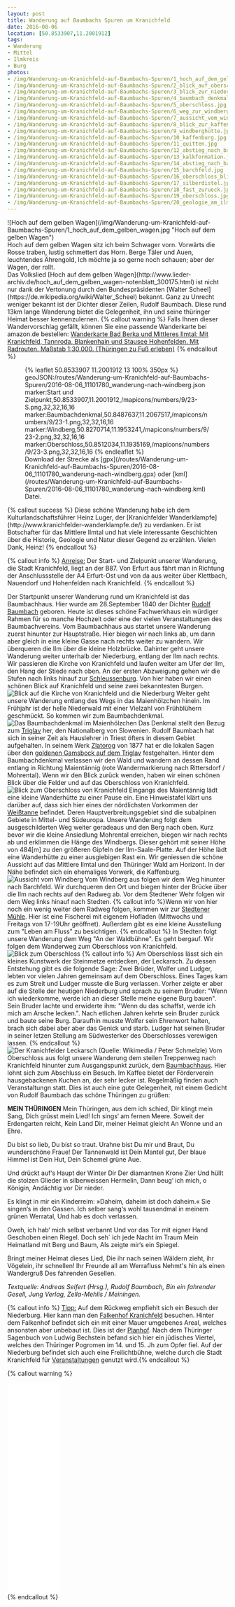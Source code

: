 ```yaml
---
layout: post
title: Wanderung auf Baumbachs Spuren um Kranichfeld
date: 2016-08-06
location: [50.8533907,11.2001912]
tags:
- Wanderung
- Mittel
- Ilmkreis
- Burg
photos:
- /img/Wanderung-um-Kranichfeld-auf-Baumbachs-Spuren/1_hoch_auf_dem_gelben_wagen.jpg
- /img/Wanderung-um-Kranichfeld-auf-Baumbachs-Spuren/2_blick_auf_oberschloss.jpg
- /img/Wanderung-um-Kranichfeld-auf-Baumbachs-Spuren/3_blick_zur_niederburg.jpg
- /img/Wanderung-um-Kranichfeld-auf-Baumbachs-Spuren/4_baumbach_denkmal.jpg
- /img/Wanderung-um-Kranichfeld-auf-Baumbachs-Spuren/5_oberschloss.jpg
- /img/Wanderung-um-Kranichfeld-auf-Baumbachs-Spuren/6_weg_zur_windberghütte.jpg
- /img/Wanderung-um-Kranichfeld-auf-Baumbachs-Spuren/7_aussicht_vom_windberg.jpg
- /img/Wanderung-um-Kranichfeld-auf-Baumbachs-Spuren/8_blick_zur_kaffenburg.jpg
- /img/Wanderung-um-Kranichfeld-auf-Baumbachs-Spuren/9_windberghütte.jpg
- /img/Wanderung-um-Kranichfeld-auf-Baumbachs-Spuren/10_kaffenburg.jpg
- /img/Wanderung-um-Kranichfeld-auf-Baumbachs-Spuren/11_quitten.jpg
- /img/Wanderung-um-Kranichfeld-auf-Baumbachs-Spuren/12_abstieg_nach_barchfeld.jpg
- /img/Wanderung-um-Kranichfeld-auf-Baumbachs-Spuren/13_kalkformation.jpg
- /img/Wanderung-um-Kranichfeld-auf-Baumbachs-Spuren/14_abstieg_nach_barchfeld.jpg
- /img/Wanderung-um-Kranichfeld-auf-Baumbachs-Spuren/15_barchfeld.jpg
- /img/Wanderung-um-Kranichfeld-auf-Baumbachs-Spuren/16_oberschloss_blick.jpg
- /img/Wanderung-um-Kranichfeld-auf-Baumbachs-Spuren/17_silberdistel.jpg
- /img/Wanderung-um-Kranichfeld-auf-Baumbachs-Spuren/18_fast_zurueck.jpg
- /img/Wanderung-um-Kranichfeld-auf-Baumbachs-Spuren/19_oberschloss.jpg
- /img/Wanderung-um-Kranichfeld-auf-Baumbachs-Spuren/20_geologie_am_ilmradweg.jpg
---
```

<div class="container"><div class="col-sm-4">![Hoch auf dem gelben Wagen](/img/Wanderung-um-Kranichfeld-auf-Baumbachs-Spuren/1_hoch_auf_dem_gelben_wagen.jpg "Hoch auf dem gelben Wagen")</div><div class="col-sm-4">Hoch auf dem gelben Wagen
sitz ich beim Schwager vorn.
Vorwärts die Rosse traben,
lustig schmettert das Horn.
Berge Täler und Auen,
leuchtendes Ährengold,
Ich möchte ja so gerne noch schauen;
aber der Wagen, der rollt.</div></div>
Das Volkslied [Hoch auf dem gelben Wagen](http://www.lieder-archiv.de/hoch_auf_dem_gelben_wagen-notenblatt_300175.html) ist nicht nur dank der Vertonung durch den Bundespräsidenten [Walter Scheel](https://de.wikipedia.org/wiki/Walter_Scheel) bekannt. Ganz zu Unrecht weniger bekannt ist der Dichter dieser Zeilen, Rudolf Baumbach. Diese rund 13km lange Wanderung bietet die Gelegenheit, ihn und seine thüringer Heimat besser kennenzulernen.
{% callout warning %}
Falls Ihnen dieser Wandervorschlag gefällt, können Sie eine passende Wanderkarte bei amazon.de bestellen:
<a rel="nofollow" href="https://www.amazon.de/Wanderkarte-Bad-Berka-Mittleres-Ilmtal/dp/3929993074/ref=as_li_ss_tl?ie=UTF8&qid=1470476151&sr=8-1&keywords=Wanderkarte+Bad+Berka+gr%C3%BCnes+herz&linkCode=ll1&tag=thueringergip-21&linkId=201dc8b6eeb74d135137d9a1102196ca">Wanderkarte Bad Berka und Mittleres Ilmtal: Mit Kranichfeld, Tannroda, Blankenhain und Stausee Hohenfelden. Mit Radrouten. Maßstab 1:30.000. (Thüringen zu Fuß erleben)</a><img src="http://ir-de.amazon-adsystem.com/e/ir?t=thueringergip-21&l=as2&o=3&a=1470476151" width="1" height="1" border="0" alt="" style="border:none !important; margin:0px !important;" />
{% endcallout %}
<figure>{% leaflet 50.8533907 11.2001912 13 100% 350px %}
geoJSON:/routes/Wanderung-um-Kranichfeld-auf-Baumbachs-Spuren/2016-08-06_11101780_wanderung-nach-windberg.json
marker:Start und Zielpunkt,50.8533907,11.2001912,/mapicons/numbers/9/23-S.png,32,32,16,16
marker:Baumbachdenkmal,50.8487637,11.2067517,/mapicons/numbers/9/23-1.png,32,32,16,16
marker:Windberg,50.8270714,11.1953241,/mapicons/numbers/9/23-2.png,32,32,16,16
marker:Oberschloss,50.8512034,11.1935169,/mapicons/numbers/9/23-3.png,32,32,16,16
{% endleaflet %}<figcaption>Download der Strecke als [gpx](/routes/Wanderung-um-Kranichfeld-auf-Baumbachs-Spuren/2016-08-06_11101780_wanderung-nach-windberg.gpx) oder [kml](/routes/Wanderung-um-Kranichfeld-auf-Baumbachs-Spuren/2016-08-06_11101780_wanderung-nach-windberg.kml) Datei.</figcaption></figure>
<!-- more -->
{% callout success %}
Diese schöne Wanderung habe ich dem Kulturlandschaftsführer Heinz Luger, der [Kranichfelder Wanderklampfe](http://www.kranichfelder-wanderklampfe.de/) zu verdanken. Er ist Botschafter für das Mittlere Ilmtal und hat viele interessante Geschichten über die Historie, Geologie und Natur dieser Gegend zu erzählen. Vielen Dank, Heinz!
{% endcallout %}

{% callout info %}
<u>Anreise:</u> Der Start- und Zielpunkt unserer Wanderung, die Stadt Kranichfeld, liegt an der B87. Von Erfurt aus fährt man in Richtung der Anschlussstelle der A4 Erfurt-Ost und von da aus weiter über Klettbach, Nauendorf und Hohenfelden nach Kranichfeld.
{% endcallout %}

Der Startpunkt unserer Wanderung rund um Kranichfeld ist das Baumbachhaus. Hier wurde am 28.September 1840 der Dichter [Rudolf Baumbach](https://de.wikipedia.org/wiki/Rudolf_Baumbach) geboren. Heute ist dieses schöne Fachwerkhaus ein würdiger Rahmen für so manche Hochzeit oder eine der vielen Veranstaltungen des Baumbachvereins. Vom Baumbachhaus aus startet unsere Wanderung zuerst hinunter zur Hauptstraße. Hier biegen wir nach links ab, um dann aber gleich in eine kleine Gasse nach rechts weiter zu wandern. Wir überqueren die Ilm über die kleine Holzbrücke. Dahinter geht unsere Wanderung weiter unterhalb der Niederburg, entlang der Ilm nach rechts. Wir passieren die Kirche von Kranichfeld und laufen weiter am Ufer der Ilm, den Hang der Stiede nach oben. An der ersten Abzweigung gehen wir die Stufen nach links hinauf zur [Schleussenburg](http://www.burgenwelt.org/deutschland/kranichfeld_sb/index.htm). Von hier haben wir einen schönen Blick auf Kranichfeld und seine zwei bekanntesten Burgen.
![Blick auf die Kirche von Kranichfeld und die Niederburg](/img/Wanderung-um-Kranichfeld-auf-Baumbachs-Spuren/3_blick_zur_niederburg.jpg "Blick auf die Kirche von Kranichfeld und die Niederburg")
Weiter geht unsere Wanderung entlang des Wegs in das Maienhölzchen hinein. Im Frühjahr ist der helle Niederwald mit einer Vielzahl von Frühblühern geschmückt. So kommen wir zum Baumbachdenkmal.
![Das Baumbachdenkmal im Maienhölzchen](/img/Wanderung-um-Kranichfeld-auf-Baumbachs-Spuren/4_baumbach_denkmal.jpg "Das Baumbachdenkmal im Maienhölzchen")
Das Denkmal stellt den Bezug zum [Triglav](https://de.wikipedia.org/wiki/Triglav) her, den Nationalberg von Slowenien. Rudolf Baumbach hat sich in seiner Zeit als Hauslehrer in Triest öfters in diesem Gebiet aufgehalten. In seinem Werk [Zlatorog](https://de.wikipedia.org/wiki/Zlatorog) von 1877 hat er die lokalen Sagen über den [goldenen Gamsbock auf dem Triglav](http://gutenberg.spiegel.de/buch/zlatorog-5158/1) festgehalten. Hinter dem Baumbachdenkmal verlassen wir den Wald und wandern an dessen Rand entlang in Richtung Maientännig (rote Wandermarkierung nach Rittersdorf / Mohrental). Wenn wir den Blick zurück wenden, haben wir einen schönen Blick über die Felder und auf das Oberschloss von Kranichfeld.
![Blick zum Oberschloss von Kranichfeld](/img/Wanderung-um-Kranichfeld-auf-Baumbachs-Spuren/5_oberschloss.jpg "Blick zum Oberschloss von Kranichfeld")
Eingangs des Maientännig lädt eine kleine Wanderhütte zu einer Pause ein. Eine Hinweistafel klärt uns darüber auf, dass sich hier eines der nördlichsten Vorkommen der [Weißtanne](https://de.wikipedia.org/wiki/Wei%C3%9F-Tanne) befindet. Deren Hauptverbreitungsgebiet sind die subalpinen Gebiete in Mittel- und Südeuropa. Unsere Wanderung folgt dem ausgeschilderten Weg weiter geradeaus und den Berg nach oben. Kurz bevor wir die kleine Ansiedlung Mohrental erreichen, biegen wir nach rechts ab und erklimmen die Hänge des Windbergs. Dieser gehört mit seiner Höhe von 484[m] zu den größeren Gipfeln der Ilm-Saale-Platte. Auf der Höhe lädt eine Wanderhütte zu einer ausgiebigen Rast ein. Wir geniessen die schöne Aussicht auf das Mittlere Ilmtal und den Thüringer Wald am Horizont. In der Nähe befindet sich ein ehemaliges Vorwerk, die Kaffenburg.
![Aussicht vom Windberg](/img/Wanderung-um-Kranichfeld-auf-Baumbachs-Spuren/7_aussicht_vom_windberg.jpg "Aussicht vom Windberg")
Vom Windberg aus folgen wir dem Weg hinunter nach Barchfeld. Wir durchqueren den Ort und biegen hinter der Brücke über die Ilm nach rechts auf den Radweg ab. Vor dem Stedtener Wehr folgen wir dem Weg links hinauf nach Stedten.
{% callout info %}Wenn wir von hier noch ein wenig weiter dem Radweg folgen, kommen wir zur [Stedtener Mühle](http://www.stedtener-muehle.de/). Hier ist eine Fischerei mit eigenem Hofladen (Mittwochs und Freitags von 17-19Uhr geöffnet). Außerdem gibt es eine kleine Ausstellung zum "Leben am Fluss" zu besichtigen.
{% endcallout %}
In Stedten folgt unsere Wanderung dem Weg "An der Waldbühne". Es geht bergauf. Wir folgen dem Wanderweg zum Oberschloss von Kranichfeld.
![Blick zum Oberschloss](/img/Wanderung-um-Kranichfeld-auf-Baumbachs-Spuren/16_oberschloss_blick.jpg "Blick zum Oberschloss")
{% callout info %}
Am Oberschloss lässt sich ein kleines Kunstwerk der Steinmetze entdecken, der Leckarsch. Zu dessen Entstehung gibt es die folgende Sage:
Zwei Brüder, Wolfer und Ludger, lebten vor vielen Jahren gemeinsam auf dem Oberschloss. Eines Tages kam es zum Streit und Ludger musste die Burg verlassen. Vorher zeigte er aber auf die Stelle der heutigen Niederburg und sprach zu seinem Bruder: "Wenn ich wiederkomme, werde ich an dieser Stelle meine eigene Burg bauen". Sein Bruder lachte und erwiderte ihm: "Wenn du das schaffst, werde ich mich am Arsche lecken.". Nach etlichen Jahren kehrte sein Bruder zurück und baute seine Burg. Daraufhin musste Wolfer sein Ehrenwort halten, brach sich dabei aber aber das Genick und starb. Ludger hat seinen Bruder in seiner letzen Stellung am Südwesterker des Oberschlosses verewigen lassen.
{% endcallout %}
![Der Kranichfelder Leckarsch (Quelle: Wikimedia / Peter Schmelzle)](/img/Wanderung-um-Kranichfeld-auf-Baumbachs-Spuren/Kranichfeld-Oberschloss-2014-08547.jpg "Der Kranichfelder Leckarsch")
Vom Oberschloss aus folgt unsere Wanderung dem steilen Treppenweg nach Kranichfeld hinunter zum Ausgangspunkt zurück, dem [Baumbachhaus](http://www.baumbachhaus-kranichfeld.de/). Hier lohnt sich zum Abschluss ein Besuch. Im Kaffee bietet der Förderverein hausgebackenen Kuchen an, der sehr lecker ist. Regelmäßig finden auch Veranstaltungn statt. Dies ist auch eine gute Gelegenheit, mit einem Gedicht von Rudolf Baumbach das schöne Thüringen zu grüßen:

**MEIN THÜRINGEN**
Mein Thüringen, aus dem ich schied,
Dir klingt mein Sang, Dich grüsst mein Lied!
Ich sings‘ am fernen Meere.
Soweit der Erdengarten reicht,
Kein Land Dir, meiner Heimat gleicht
An Wonne und an Ehre.

Du bist so lieb, Du bist so traut.
Urahne bist Du mir und Braut,
Du wunderschöne Fraue!
Der Tannenwald ist Dein Mantel gut,
Der blaue Himmel ist Dein Hut,
Dein Schemel grüne Aue.

Und drückt auf‘s Haupt der Winter Dir
Der diamantnen Krone Zier
Und hüllt die stolzen Glieder
in silberweissen Hermelin,
Dann beug‘ ich mich, o Königin,
Andächtig vor Dir nieder.

Es klingt in mir ein Kinderreim:
»Daheim, daheim ist doch daheim.«
Sie singen‘s in den Gassen.
Ich selber sang‘s wohl tausendmal
in meinem grünen Werratal,
Und hab es doch verlassen.

Oweh, ich hab‘ mich selbst verbannt
Und vor das Tor mit eigner Hand
Geschoben einen Riegel.
Doch seh´ ich jede Nacht im Traum
Mein Heimatland mit Berg und Baum,
Als zeigte mir‘s ein Spiegel.

Bringt meiner Heimat dieses Lied,
Die ihr nach seinen Wäldern zieht,
ihr Vögelein, ihr schnellen!
Ihr Freunde all am Werrafluss
Nehmt's hin als einen Wandergruß
Des fahrenden Gesellen.

*Textquelle: Andreas Seifert (Hrsg.), Rudolf Baumbach, Bin ein fahrender Gesell, Jung Verlag, Zella-Mehlis / Meiningen.*

{% callout info %}
<u>Tipp:</u> Auf dem Rückweg empfiehlt sich ein Besuch der Niederburg. Hier kann man den [Falkenhof Kranichfeld](http://www.falkenhof-kranichfeld.de/niederburg.html) besuchen. Hinter dem Falkenhof befindet sich ein mit einer Mauer umgebenes Areal, welches ansonsten aber unbebaut ist. Dies ist der [Planhof](http://www.hahndruck.de/quartett.html?karte=7b). Nach dem Thüringer Sagenbuch von Ludwig Bechstein befand sich hier ein jüdisches Viertel, welches den Thüringer Pogromen im 14. und 15. Jh zum Opfer fiel. Auf der Niederburg befindet sich auch eine Freilichtbühne, welche durch die Stadt Kranichfeld für [Veranstaltungen](http://www.kranichfeld.de/seite/220859/freilichtb%C3%BChne.html) genutzt wird.{% endcallout %}

{% callout warning %}
<div class="container"><div class="col-sm-4"><iframe style="width:120px;height:240px;" marginwidth="0" marginheight="0" scrolling="no" frameborder="0" src="//ws-eu.amazon-adsystem.com/widgets/q?ServiceVersion=20070822&OneJS=1&Operation=GetAdHtml&MarketPlace=DE&source=ss&ref=as_ss_li_til&ad_type=product_link&tracking_id=thueringergip-21&marketplace=amazon&region=DE&placement=3936030073&asins=3936030073&linkId=4fa37756db8d5d29c33345231db58399&show_border=true&link_opens_in_new_window=true"></iframe></div><div class="col-sm-4"><iframe style="width:120px;height:240px;" marginwidth="0" marginheight="0" scrolling="no" frameborder="0" src="//ws-eu.amazon-adsystem.com/widgets/q?ServiceVersion=20070822&OneJS=1&Operation=GetAdHtml&MarketPlace=DE&source=ss&ref=as_ss_li_til&ad_type=product_link&tracking_id=thueringergip-21&marketplace=amazon&region=DE&placement=3936030081&asins=3936030081&linkId=486fdcb947b97084eed38446cbcd321f&show_border=true&link_opens_in_new_window=true"></iframe></div>
{% endcallout %}
